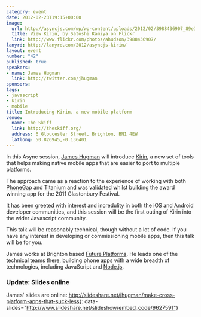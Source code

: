 ```yaml
--- 
category: event
date: 2012-02-23T19:15+00:00
image: 
  url: http://asyncjs.com/wp/wp-content/uploads/2012/02/3988436907_89e174e004_o.jpg
  title: View Kirin, by Satoshi Kamiya on Flickr
  link: http://www.flickr.com/photos/ahudson/3988436907/
lanyrd: http://lanyrd.com/2012/asyncjs-kirin/
layout: event
number: "42"
published: true
speakers:
- name: James Hugman
  link: http://twitter.com/jhugman
sponsors: 
tags: 
- javascript
- kirin
- mobile
title: Introducing Kirin, a new mobile platform
venue: 
  name: The Skiff
  link: http://theskiff.org/
  address: 6 Gloucester Street, Brighton, BN1 4EW
  latlong: 50.826945,-0.136401
---
```


<p>
<span class="summary">In this Async session, <a href="http://twitter.com/jhugman">James Hugman</a> will introduce <a href="https://github.com/kirinjs/kirin">Kirin</a>, a new set of tools that helps making native mobile apps that are easier to port to multiple platforms.</span>
</p>

<p>The approach came as a reaction to the experience of working with both <a href="http://asyncjs.com/phonegap/">PhoneGap</a> and <a href="http://asyncjs.com/titanium/">Titanium</a> and was validated whilst building the award winning app for the 2011 Glastonbury Festival.</p>

<p>It has been greeted with interest and incredulity in both the iOS and Android developer communities, and this session will be the first outing of Kirin into the wider Javascript community.</p>

<p>This talk will be reasonably technical, though without a lot of code. If you have any interest in developing or commissioning mobile apps, then this talk will be for you.</p>

<p>James works at Brighton based <a href="http://www.futureplatforms.com">Future Platforms</a>. He leads one of the technical teams there, building phone apps with a wide breadth of technologies, including JavaScript and <a href="http://asyncjs.com/nodejs/">Node.js</a>.</p>

### Update: Slides online

James' slides are online: <http://slideshare.net/jhugman/make-cross-platform-apps-that-suck-less>{: data-slides="http://www.slideshare.net/slideshow/embed_code/9627591"}
